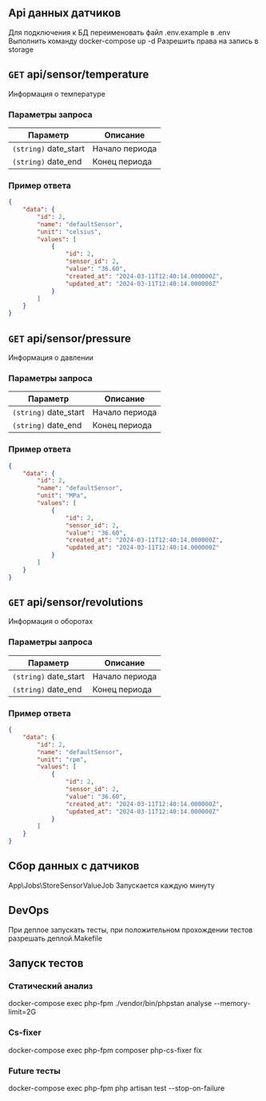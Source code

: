 ## Api данных датчиков

Для подключения к БД переименовать файл .env.example в .env
Выполнить команду docker-compose up -d
Разрешить права на запись в storage

## `GET` api/sensor/temperature

Информация о температуре

### Параметры запроса

| Параметр              | Описание       |
|-----------------------|----------------|
| `(string)` date_start | Начало периода |
| `(string)` date_end   | Конец периода  |

### Пример ответа

```json
{
    "data": {
        "id": 2,
        "name": "defaultSensor",
        "unit": "celsius",
        "values": [
            {
                "id": 2,
                "sensor_id": 2,
                "value": "36.60",
                "created_at": "2024-03-11T12:40:14.000000Z",
                "updated_at": "2024-03-11T12:40:14.000000Z"
            }
        ]
    }
}
```

## `GET` api/sensor/pressure

Информация о давлении

### Параметры запроса

| Параметр              | Описание       |
|-----------------------|----------------|
| `(string)` date_start | Начало периода |
| `(string)` date_end   | Конец периода  |

### Пример ответа

```json
{
    "data": {
        "id": 2,
        "name": "defaultSensor",
        "unit": "MPa",
        "values": [
            {
                "id": 2,
                "sensor_id": 2,
                "value": "36.60",
                "created_at": "2024-03-11T12:40:14.000000Z",
                "updated_at": "2024-03-11T12:40:14.000000Z"
            }
        ]
    }
}
```

## `GET` api/sensor/revolutions

Информация о оборотах

### Параметры запроса

| Параметр              | Описание       |
|-----------------------|----------------|
| `(string)` date_start | Начало периода |
| `(string)` date_end   | Конец периода  |

### Пример ответа

```json
{
    "data": {
        "id": 2,
        "name": "defaultSensor",
        "unit": "rpm",
        "values": [
            {
                "id": 2,
                "sensor_id": 2,
                "value": "36.60",
                "created_at": "2024-03-11T12:40:14.000000Z",
                "updated_at": "2024-03-11T12:40:14.000000Z"
            }
        ]
    }
}
```

## Сбор данных с датчиков

App\Jobs\StoreSensorValueJob
Запускается каждую минуту

## DevOps

При деплое запускать тесты, при положительном прохождении тестов разрешать деплой.Makefile

## Запуск тестов

### Статический анализ
docker-compose exec php-fpm ./vendor/bin/phpstan analyse --memory-limit=2G

### Cs-fixer
docker-compose exec php-fpm composer php-cs-fixer fix

### Future тесты
docker-compose exec php-fpm php artisan test --stop-on-failure

